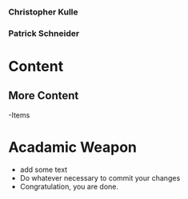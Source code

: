 ### Christopher Kulle
### Patrick Schneider

# Content

## More Content
-Items

# Acadamic Weapon
- add some text
- Do whatever necessary to commit your changes
- Congratulation, you are done.
